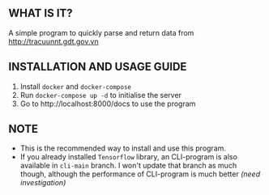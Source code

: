 ## WHAT IS IT?
A simple program to quickly parse and return data from http://tracuunnt.gdt.gov.vn  



## INSTALLATION AND USAGE GUIDE
1. Install `docker` and `docker-compose`
2. Run `docker-compose up -d` to initialise the server
3. Go to http://localhost:8000/docs to use the program

## NOTE
- This is the recommended way to install and use this program. 
- If you already installed `Tensorflow` library, an CLI-program is also available in `cli-main` branch. I won't update that branch as much though, although the performance of CLI-program is much better *(need investigation)*
